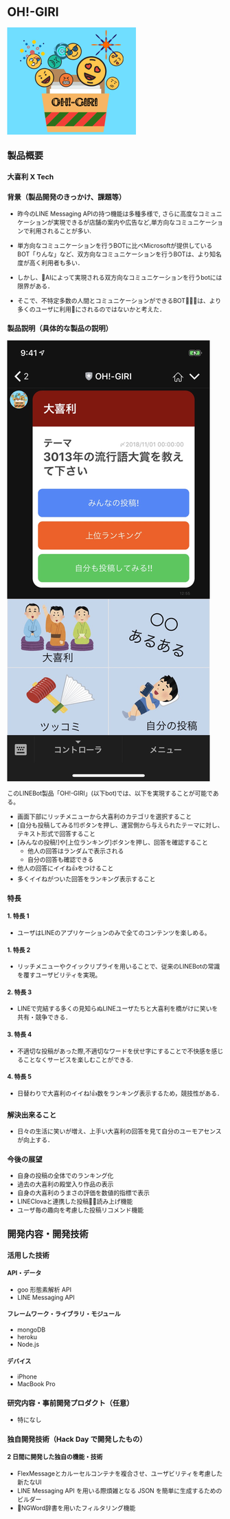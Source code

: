 # OH!-GIRI

[![OH!-GIRI](./logo2.png)](https://www.youtube.com/watch?v=G5rULR53uMk)

## 製品概要

### 大喜利 X Tech

### 背景（製品開発のきっかけ、課題等）

- 昨今のLINE Messaging APIの持つ機能は多種多様で, さらに高度なコミュニケーションが実現できるが店舗の案内や広告など,単方向なコミュニケーションで利用されることが多い.

- 単方向なコミュニケーションを行うBOTに比べMicrosoftが提供しているBOT「りんな」など、双方向なコミュニケーションを行うBOTは、より知名度が高く利用者も多い．

- しかし、AIによって実現される双方向なコミュニケーションを行うbotには限界がある．

- そこで、不特定多数の人間とコミュニケーションができるBOTは、より多くのユーザに利用にされるのではないかと考えた．

### 製品説明（具体的な製品の説明）

![OH!-GRIキャプチャ画像](./S__1557102.jpg)

このLINEBot製品「OH!-GIRI」(以下bot)では、以下を実現することが可能である。

- 画面下部にリッチメニューから大喜利のカテゴリを選択すること
- \[自分も投稿してみる!!\]ボタンを押し、運営側から与えられたテーマに対し、テキスト形式で回答すること
- \[みんなの投稿!\]や\[上位ランキング\]ボタンを押し、回答を確認すること
    - 他人の回答はランダムで表示される
    - 自分の回答も確認できる
- 他人の回答にイイね👍をつけること
- 多くイイねがついた回答をランキング表示すること

### 特長

#### 1. 特長 1

- ユーザはLINEのアプリケーションのみで全てのコンテンツを楽しめる。

#### 1. 特長 2

- リッチメニューやクイックリプライを用いることで、従来のLINEBotの常識を覆すユーザビリティを実現。

#### 2. 特長 3

- LINEで完結する多くの見知らぬLINEユーザたちと大喜利を橋がけに笑いを共有・競争できる．

#### 3. 特長 4

- 不適切な投稿があった際,不適切なワードを伏せ字にすることで不快感を感じることなくサービスを楽しむことができる.

#### 4. 特長 5

- 日替わりで大喜利のイイね!👍数をランキング表示するため，競技性がある．

### 解決出来ること

- 日々の生活に笑いが増え、上手い大喜利の回答を見て自分のユーモアセンスが向上する．

### 今後の展望

- 自身の投稿の全体でのランキング化
- 過去の大喜利の殿堂入り作品の表示
- 自身の大喜利のうまさの評価を数値的指標で表示
- LINEClovaと連携した投稿読み上げ機能
- ユーザ毎の趣向を考慮した投稿リコメンド機能

## 開発内容・開発技術

### 活用した技術

#### API・データ

- goo 形態素解析 API
- LINE Messaging API

#### フレームワーク・ライブラリ・モジュール

- mongoDB
- heroku
- Node.js

#### デバイス

- iPhone
- MacBook Pro

### 研究内容・事前開発プロダクト（任意）

- 特になし

### 独自開発技術（Hack Day で開発したもの）

#### 2 日間に開発した独自の機能・技術

- FlexMessageとカルーセルコンテナを複合させ、ユーザビリティを考慮した新たなUI
- LINE Messaging API を用いる際煩雑となる JSON を簡単に生成するためのビルダー
- NGWord辞書を用いたフィルタリング機能